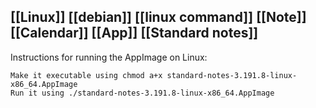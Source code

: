 ## [[Linux]] [[debian]] [[linux command]] [[Note]] [[Calendar]] [[App]] [[Standard notes]]

Instructions for running the AppImage on Linux:

    Make it executable using chmod a+x standard-notes-3.191.8-linux-x86_64.AppImage
    Run it using ./standard-notes-3.191.8-linux-x86_64.AppImage